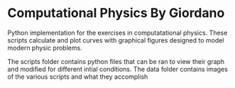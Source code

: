 ﻿# Computational Physics By Giordano 
Python implementation for the exercises in computatational physics.
These scripts calculate and plot curves with graphical figures designed 
to model modern physic problems.

The scripts folder contains python files that can be ran to view their 
graph and modified for different intial conditions. The data folder 
contains images of the various scripts and what they accomplish
